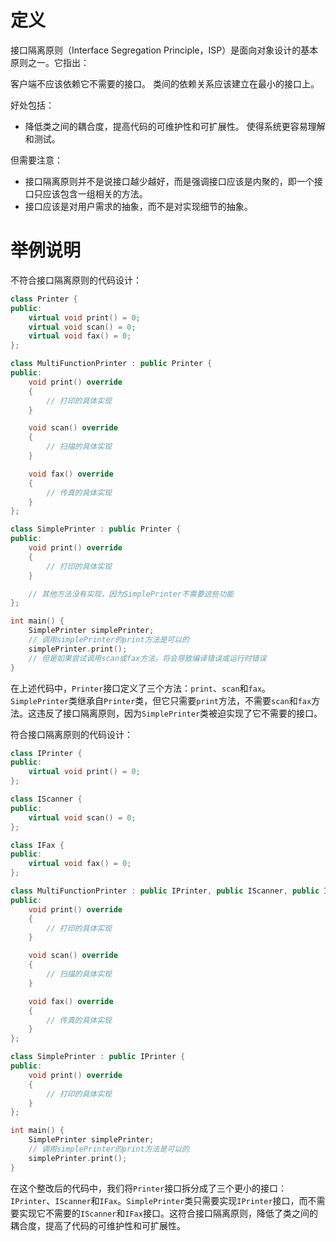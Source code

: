 # 定义

接口隔离原则（Interface Segregation Principle，ISP）是面向对象设计的基本原则之一。它指出：

客户端不应该依赖它不需要的接口。
类间的依赖关系应该建立在最小的接口上。

好处包括：

* 降低类之间的耦合度，提高代码的可维护性和可扩展性。
使得系统更容易理解和测试。

但需要注意：

* 接口隔离原则并不是说接口越少越好，而是强调接口应该是内聚的，即一个接口只应该包含一组相关的方法。
* 接口应该是对用户需求的抽象，而不是对实现细节的抽象。

# 举例说明

不符合接口隔离原则的代码设计：

```C++
class Printer {
public:
    virtual void print() = 0;
    virtual void scan() = 0;
    virtual void fax() = 0;
};

class MultiFunctionPrinter : public Printer {
public:
    void print() override
    {
        // 打印的具体实现
    }

    void scan() override
    {
        // 扫描的具体实现
    }

    void fax() override
    {
        // 传真的具体实现
    }
};

class SimplePrinter : public Printer {
public:
    void print() override
    {
        // 打印的具体实现
    }

    // 其他方法没有实现，因为SimplePrinter不需要这些功能
};

int main() {
    SimplePrinter simplePrinter;
    // 调用simplePrinter的print方法是可以的
    simplePrinter.print();
    // 但是如果尝试调用scan或fax方法，将会导致编译错误或运行时错误
}
```

在上述代码中，`Printer`接口定义了三个方法：`print`、`scan`和`fax`。`SimplePrinter`类继承自`Printer`类，但它只需要`print`方法，不需要`scan`和`fax`方法。这违反了接口隔离原则，因为`SimplePrinter`类被迫实现了它不需要的接口。

符合接口隔离原则的代码设计：

```C++
class IPrinter {
public:
    virtual void print() = 0;
};

class IScanner {
public:
    virtual void scan() = 0;
};

class IFax {
public:
    virtual void fax() = 0;
};

class MultiFunctionPrinter : public IPrinter, public IScanner, public IFax {
public:
    void print() override
    {
        // 打印的具体实现
    }

    void scan() override
    {
        // 扫描的具体实现
    }

    void fax() override
    {
        // 传真的具体实现
    }
};

class SimplePrinter : public IPrinter {
public:
    void print() override
    {
        // 打印的具体实现
    }
};

int main() {
    SimplePrinter simplePrinter;
    // 调用simplePrinter的print方法是可以的
    simplePrinter.print();
}
```

在这个整改后的代码中，我们将`Printer`接口拆分成了三个更小的接口：`IPrinter`、`IScanner`和`IFax`。`SimplePrinter`类只需要实现`IPrinter`接口，而不需要实现它不需要的`IScanner`和`IFax`接口。这符合接口隔离原则，降低了类之间的耦合度，提高了代码的可维护性和可扩展性。